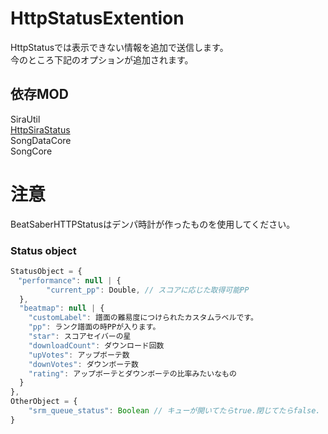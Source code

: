 # HttpStatusExtention
HttpStatusでは表示できない情報を追加で送信します。  
今のところ下記のオプションが追加されます。  
## 依存MOD  
SiraUtil  
[HttpSiraStatus](https://github.com/denpadokei/beatsaber-http-status)  
SongDataCore  
SongCore  
  
# 注意  
BeatSaberHTTPStatusはデンパ時計が作ったものを使用してください。  
  
### Status object

```js
StatusObject = {
　"performance": null | {
		"current_pp": Double, // スコアに応じた取得可能PP
  },
  "beatmap": null | {
    "customLabel": 譜面の難易度につけられたカスタムラベルです。
    "pp": ランク譜面の時PPが入ります。
    "star": スコアセイバーの星
    "downloadCount": ダウンロード回数
    "upVotes": アップボーテ数
    "downVotes": ダウンボーテ数
    "rating": アップボーテとダウンボーテの比率みたいなもの
  }
},
OtherObject = {
    "srm_queue_status": Boolean // キューが開いてたらtrue.閉じてたらfalse.
}
```
